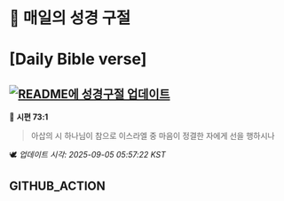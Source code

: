 # 🙏 매일의 성경 구절
# [Daily Bible verse]
## [![README에 성경구절 업데이트](https://github.com/DONGSUKA/first_test/actions/workflows/update-readme-bible.yml/badge.svg)](https://github.com/DONGSUKA/first_test/actions/workflows/update-readme-bible.yml)
<!-- START_BIBLE_VERSE -->
📖 **시편 73:1**
> 아삽의 시 하나님이 참으로 이스라엘 중 마음이 정결한 자에게 선을 행하시나

🕊️ _업데이트 시각: 2025-09-05 05:57:22 KST_
  <!-- END_BIBLE_VERSE -->
## GITHUB_ACTION
